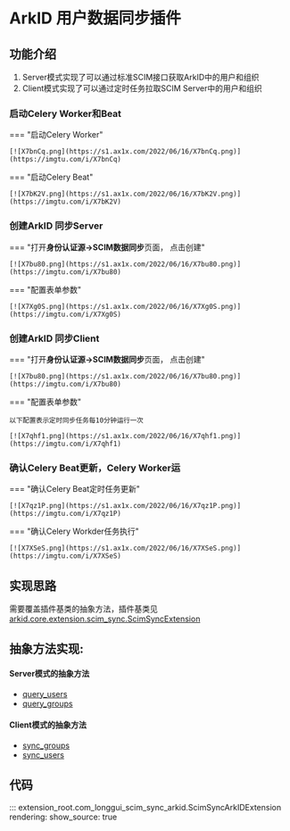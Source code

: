 # ArkID 用户数据同步插件

## 功能介绍
1. Server模式实现了可以通过标准SCIM接口获取ArkID中的用户和组织
2. Client模式实现了可以通过定时任务拉取SCIM Server中的用户和组织

### 启动Celery Worker和Beat


=== "启动Celery Worker"

    [![X7bnCq.png](https://s1.ax1x.com/2022/06/16/X7bnCq.png)](https://imgtu.com/i/X7bnCq)

=== "启动Celery Beat"

    [![X7bK2V.png](https://s1.ax1x.com/2022/06/16/X7bK2V.png)](https://imgtu.com/i/X7bK2V)

### 创建ArkID 同步Server

=== "打开**身份认证源->SCIM数据同步**页面， 点击创建"

    [![X7bu80.png](https://s1.ax1x.com/2022/06/16/X7bu80.png)](https://imgtu.com/i/X7bu80)

=== "配置表单参数"

    [![X7Xg0S.png](https://s1.ax1x.com/2022/06/16/X7Xg0S.png)](https://imgtu.com/i/X7Xg0S)

### 创建ArkID 同步Client

=== "打开**身份认证源->SCIM数据同步**页面， 点击创建"

    [![X7bu80.png](https://s1.ax1x.com/2022/06/16/X7bu80.png)](https://imgtu.com/i/X7bu80)

=== "配置表单参数"

    以下配置表示定时同步任务每10分钟运行一次

    [![X7qhf1.png](https://s1.ax1x.com/2022/06/16/X7qhf1.png)](https://imgtu.com/i/X7qhf1)

### 确认Celery Beat更新，Celery Worker运

=== "确认Celery Beat定时任务更新"

    [![X7qz1P.png](https://s1.ax1x.com/2022/06/16/X7qz1P.png)](https://imgtu.com/i/X7qz1P)


=== "确认Celery Workder任务执行"

    [![X7XSeS.png](https://s1.ax1x.com/2022/06/16/X7XSeS.png)](https://imgtu.com/i/X7XSeS)

## 实现思路
需要覆盖插件基类的抽象方法，插件基类见[arkid.core.extension.scim_sync.ScimSyncExtension](/%20%20开发者指南/%20插件分类/数据同步/)

## 抽象方法实现:
#### Server模式的抽象方法
* [query_users](#extension_root.com_longgui_scim_sync_arkid.ScimSyncArkIDExtension.query_users)
* [query_groups](#extension_root.com_longgui_scim_sync_arkid.ScimSyncArkIDExtension.query_groups)
#### Client模式的抽象方法
* [sync_groups](#extension_root.com_longgui_scim_sync_arkid.ScimSyncArkIDExtension.sync_groups)
* [sync_users](#extension_root.com_longgui_scim_sync_arkid.ScimSyncArkIDExtension.sync_users)

## 代码

::: extension_root.com_longgui_scim_sync_arkid.ScimSyncArkIDExtension
    rendering:
        show_source: true